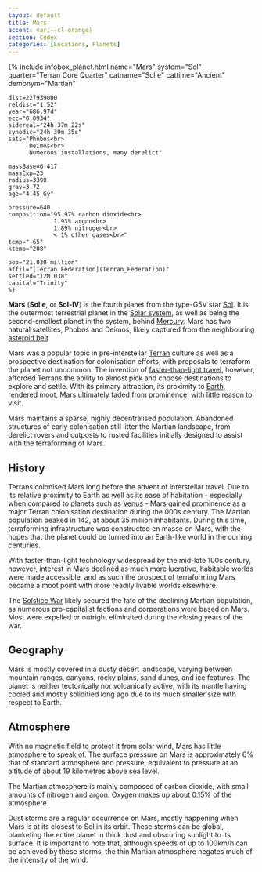 ```yaml
---
layout: default
title: Mars
accent: var(--cl-orange)
section: Codex
categories: [Locations, Planets]
---
```

{% include infobox_planet.html
    name="Mars"
    system="Sol" 
    quarter="Terran Core Quarter"
    catname="Sol e"
    cattime="Ancient"
    demonym="Martian"

    dist=227939000 
    reldist="1.52"
    year="686.97d"
    ecc="0.0934"
    sidereal="24h 37m 22s"
    synodic="24h 39m 35s"
    sats="Phobos<br>
          Deimos<br>
          Numerous installations, many derelict"

    massBase=6.417
    massExp=23 
    radius=3390 
    grav=3.72
    age="4.45 Gy"

    pressure=640
    composition="95.97% carbon dioxide<br>
                 1.93% argon<br>
                 1.89% nitrogen<br>
                 < 1% other gases<br>"
    temp="-65"
    ktemp="208"

    pop="21.030 million"
    affil="[Terran Federation](Terran_Federation)"
    settled="12M 038"
    capital="Trinity"
    %}

**Mars** (**Sol e**, or **Sol-IV**) is the fourth planet from the type-G5V star [Sol](Sol).
It is the outermost terrestrial planet in the [Solar system](Solar_system), as well as being
the second-smallest planet in the system, behind [Mercury](Mercury). Mars has two natural
satellites, Phobos and Deimos, likely captured from the neighbouring [asteroid belt](Solar_asteroid_belt).

Mars was a popular topic in pre-interstellar [Terran](Terran_Federation) culture as well as a
prospective destination for colonisation efforts, with proposals to terraform the planet not uncommon.
The invention of [faster-than-light travel](Faster-than-light_travel), however, afforded Terrans
the ability to almost pick and choose destinations to explore and settle. With its primary attraction,
its proximity to [Earth](Earth), rendered moot, Mars ultimately faded from prominence, with little
reason to visit.

Mars maintains a sparse, highly decentralised population. Abandoned structures of early colonisation
still litter the Martian landscape, from derelict rovers and outposts to rusted facilities initially
designed to assist with the terraforming of Mars.

## History
Terrans colonised Mars long before the advent of interstellar travel. Due to its relative proximity
to Earth as well as its ease of habitation - especially when compared to planets such as [Venus](Venus) - 
Mars gained prominence as a major Terran colonisation destination during the 000s century. The Martian
population peaked in 142, at about 35 million inhabitants. During this time, terraforming infrastructure
was constructed en masse on Mars, with the hopes that the planet could be turned into an Earth-like
world in the coming centuries.

With faster-than-light technology widespread by the mid-late 100s century, however, interest in Mars
declined as much more lucrative, habitable worlds were made accessible, and as such the prospect
of terraforming Mars became a moot point with more readily livable worlds elsewhere.

The [Solstice War](Solstice_War) likely secured the fate of the declining Martian population, as
numerous pro-capitalist factions and corporations were based on Mars. Most were expelled or outright
eliminated during the closing years of the war.

## Geography
Mars is mostly covered in a dusty desert landscape, varying between mountain ranges, canyons, rocky
plains, sand dunes, and ice features. The planet is neither tectonically nor volcanically active,
with its mantle having cooled and mostly solidified long ago due to its much smaller size with
respect to Earth.

## Atmosphere
With no magnetic field to protect it from solar wind, Mars has little atmosphere to speak of. The
surface pressure on Mars is approximately 6% that of standard atmosphere and pressure, equivalent to
pressure at an altitude of about 19 kilometres above sea level.

The Martian atmosphere is mainly composed of carbon dioxide, with small amounts of nitrogen and
argon. Oxygen makes up about 0.15% of the atmosphere.

Dust storms are a regular occurrence on Mars, mostly happening when Mars is at its closest to Sol
in its orbit. These storms can be global, blanketing the entire planet in thick dust and obscuring
sunlight to its surface. It is important to note that, although speeds of up to 100km/h can be
achieved by these storms, the thin Martian atmosphere negates much of the intensity of the wind. 
